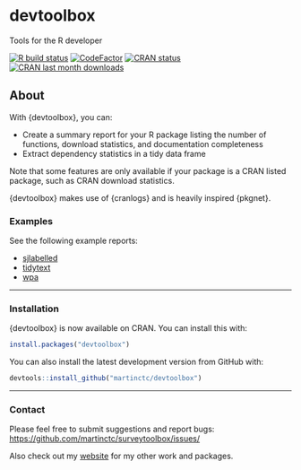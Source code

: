 # devtoolbox
Tools for the R developer

[![R build status](https://github.com/martinctc/devtoolbox/workflows/R-CMD-check/badge.svg)](https://github.com/martinctc/devtoolbox/actions/)
[![CodeFactor](https://www.codefactor.io/repository/github/martinctc/devtoolbox/badge)](https://www.codefactor.io/repository/github/martinctc/devtoolbox/)
[![CRAN status](https://www.r-pkg.org/badges/version/devtoolbox)](https://CRAN.R-project.org/package=devtoolbox/)
[![CRAN last month downloads](https://cranlogs.r-pkg.org/badges/last-month/devtoolbox?color=green/)](https://cran.r-project.org/package=devtoolbox/)

## About

With {devtoolbox}, you can:

- Create a summary report for your R package listing the number of functions, download statistics, and documentation completeness
- Extract dependency statistics in a tidy data frame

Note that some features are only available if your package is a CRAN listed package, such as CRAN download statistics.

{devtoolbox} makes use of {cranlogs} and is heavily inspired {pkgnet}.

### Examples

See the following example reports:
- [sjlabelled](https://martinctc.github.io/devtoolbox/examples/sjlabelled_summary_report.html)
- [tidytext](https://martinctc.github.io/devtoolbox/examples/tidytext_summary_report.html)
- [wpa](https://martinctc.github.io/devtoolbox/examples/wpa_summary_report.html)

---

### Installation

{devtoolbox} is now available on CRAN. You can install this with: 
```R
install.packages("devtoolbox")
```

You can also install the latest development version from GitHub with:

```R
devtools::install_github("martinctc/devtoolbox")
```

---

### Contact

Please feel free to submit suggestions and report bugs: <https://github.com/martinctc/surveytoolbox/issues/>

Also check out my [website](https://martinctc.github.io) for my other work and packages.
